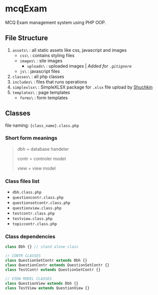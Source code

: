 # mcqExam

MCQ Exam management system using PHP OOP.

## File Structure

1. `assets\` :  all static assets like css, javascript and images
    * `css\` : contains styling files
    * `images\` :  site images
      * `uploads\` :  uploaded images | *Added for `.gitignore`*
    * `js\` :  javascript files
2. `classes\` : all php classes
3. `includes\` : files that runs operations
4. `simplexlsx\` : SimpleXLSX package for `.xlsx` file upload by [Shuchkin](https://github.com/shuchkin/simplexls)
5. `templates\` : page templates
   * `forms\` : form templates

## Classes

file naming: `{class_name}.class.php`

### Short form meanings

> dbh = database handeler
>
> contr = controler model
>
> view = view model

### Class files list

* `dbh.class.php`
* `questioncontr.class.php`
* `questionsetcontr.class.php`
* `questionview.class.php`
* `testcontr.class.php`
* `testview.class.php`
* `topiccontr.class.php`
  
### Class dependencies

```php
class Dbh {} // stand alone class

// CONTR CLASSES
class QuestionSetContr extends Dbh {}
class QuestionContr extends QuestionSetContr {}
class TestContr extends QuestionSetContr {}

// VIEW MODEL CLASSES
class QuestionView extends Dbh {}
class TestView extends QuestionView {}
```

